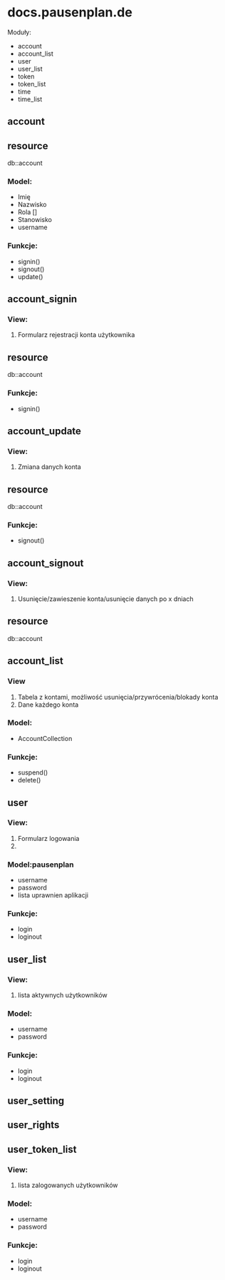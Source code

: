 # docs.pausenplan.de

Moduły:

+ account
+ account_list
+ user
+ user_list
+ token
+ token_list
+ time
+ time_list


## account

## resource
db::account

### Model:
+ Imię
+ Nazwisko
+ Rola []
+ Stanowisko
+ username 

### Funkcje:
+ signin()
+ signout()
+ update()


## account_signin

### View:
1. Formularz rejestracji konta użytkownika

## resource
db::account

### Funkcje:
+ signin()


## account_update

### View:
1. Zmiana danych konta

## resource
db::account

### Funkcje:
+ signout()



## account_signout

### View:
1. Usunięcie/zawieszenie konta/usunięcie danych po x dniach

## resource
db::account



## account_list

### View
1. Tabela z kontami, możliwość usunięcia/przywrócenia/blokady konta
2. Dane każdego konta

### Model:
+ AccountCollection

### Funkcje:
+ suspend()
+ delete()



## user

### View:
1. Formularz logowania
2. 

### Model:pausenplan
+ username
+ password
+ lista uprawnien aplikacji

### Funkcje:
+ login
+ loginout



## user_list

### View:
1. lista aktywnych użytkowników

### Model:
+ username
+ password

### Funkcje:
+ login
+ loginout


## user_setting



## user_rights




## user_token_list

### View:
1. lista zalogowanych użytkowników

### Model:
+ username
+ password

### Funkcje:
+ login
+ loginout

